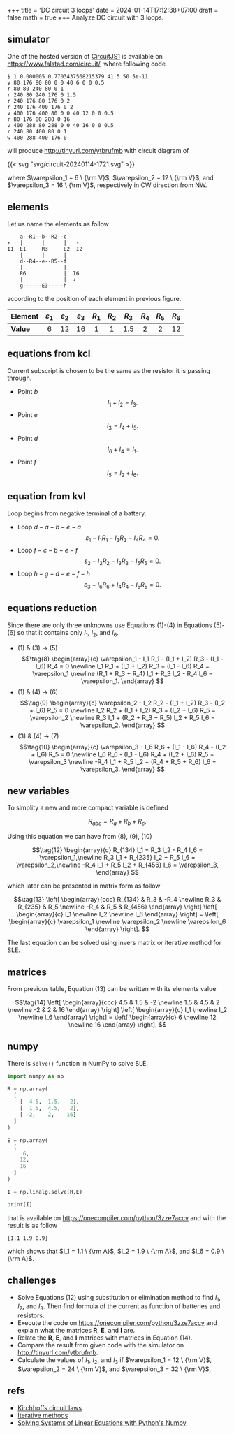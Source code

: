 +++
title = 'DC circuit 3 loops'
date = 2024-01-14T17:12:38+07:00
draft = false
math = true
+++
Analyze DC circuit with 3 loops.
<!--more-->


## simulator
One of the hosted version of [CircuitJS1](https://github.com/sharpie7/circuitjs1) is available on https://www.falstad.com/circuit/, where following code

```
$ 1 0.000005 0.7703437568215379 41 5 50 5e-11
v 80 176 80 80 0 0 40 6 0 0 0.5
r 80 80 240 80 0 1
r 240 80 240 176 0 1.5
r 240 176 80 176 0 2
r 240 176 400 176 0 2
v 400 176 400 80 0 0 40 12 0 0 0.5
r 80 176 80 288 0 16
v 400 288 80 288 0 0 40 16 0 0 0.5
r 240 80 400 80 0 1
w 400 288 400 176 0
```

will produce http://tinyurl.com/ytbrufmb with circuit diagram of


{{< svg "svg/circuit-20240114-1721.svg" >}}

where $\varepsilon_1 = 6 \ {\rm V}$, $\varepsilon_2 = 12 \ {\rm V}$, and $\varepsilon_3 = 16 \ {\rm V}$, respectively in CW direction from NW.


## elements
Let us name the elements as follow
```
    a--R1--b--R2--c 
↑   |      |      |   ↑
I1  E1     R3     E2  I2
    |      |      |
    d--R4--e--R5--f
    |             |   
    R6            |  I6
    |             |  ↓ 
    g------E3-----h
```
according to the position of each element in previous figure.

Element | $\varepsilon_1$ | $\varepsilon_2$ | $\varepsilon_3$ | $R_1$ | $R_2$ | $R_3$ | $R_4$ | $R_5$ | $R_6$
:- | :-: | :-: | :-: | :-: | :-: | :-: | :-: | :-: | :-:
**Value** | 6 | 12 | 16 | 1 | 1 | 1.5 | 2 | 2 | 12


## equations from kcl
Current subscript is chosen to be the same as the resistor it is passing through.
+ Point $b$
  $$
  \tag{1} I_1 + I_2 = I_3.
  $$
+ Point $e$
  $$\tag{2}
  I_3 = I_4 + I_5.
  $$
+ Point $d$
  $$\tag{3}
  I_6 + I_4 = I_1.
  $$
+ Point $f$
  $$\tag{4}
  I_5 = I_2 + I_6.
  $$


## equation from kvl
Loop begins from negative terminal of a battery.
+ Loop $d-a-b-e-a$
  $$\tag{5}
  \varepsilon_1 - I_1 R_1 - I_3 R_3 - I_4 R_4 = 0.
  $$
+ Loop $f-c-b-e-f$
  $$\tag{6}
  \varepsilon_2 - I_2 R_2 - I_3 R_3 - I_5 R_5 = 0.
  $$
+ Loop $h-g-d-e-f-h$
  $$\tag{7}
  \varepsilon_3 - I_6 R_6 + I_4 R_4 - I_5 R_5 = 0.
  $$


## equations reduction
Since there are only three unknowns use Equations (1)-(4) in Equations (5)-(6) so that it contains only $I_1$, $I_2$, and $I_6$.
+ (1) & (3) &rightarrow; (5)
  $$\tag{8}
  \begin{array}{c}
  \varepsilon_1 - I_1 R_1 - (I_1 + I_2) R_3 - (I_1 - I_6) R_4 = 0 \newline
   I_1 R_1 + (I_1 + I_2) R_3 + (I_1 - I_6) R_4 = \varepsilon_1 \newline
   (R_1 + R_3 + R_4) I_1 + R_3 I_2 - R_4 I_6 = \varepsilon_1.
   \end{array}
  $$
+ (1) & (4) &rightarrow; (6)
  $$\tag{9}
  \begin{array}{c}
  \varepsilon_2 - I_2 R_2 - (I_1 + I_2) R_3 - (I_2 + I_6) R_5 = 0 \newline
  I_2 R_2 + (I_1 + I_2) R_3 + (I_2 + I_6) R_5 = \varepsilon_2 \newline
  R_3 I_1 + (R_2 + R_3 + R_5) I_2 + R_5 I_6 = \varepsilon_2.
  \end{array}
  $$
+ (3) & (4) &rightarrow; (7)
  $$\tag{10}
  \begin{array}{c}
  \varepsilon_3 - I_6 R_6 + (I_1 - I_6) R_4 - (I_2 + I_6) R_5 = 0 \newline
  I_6 R_6 - (I_1 - I_6) R_4 + (I_2 + I_6) R_5 = \varepsilon_3 \newline
  -R_4 I_1 + R_5 I_2 + (R_4 + R_5 + R_6) I_6 = \varepsilon_3.
  \end{array}
  $$


## new variables
To simplity a new and more compact variable is defined

$$\tag{11}
R_{abc} = R_a + R_b + R_c.
$$

Using this equation we can have from (8), (9), (10)

$$\tag{12}
\begin{array}{c}
R_{134} I_1 + R_3 I_2 - R_4 I_6 = \varepsilon_1,\newline
R_3 I_1 + R_{235} I_2 + R_5 I_6 = \varepsilon_2,\newline
-R_4 I_1 + R_5 I_2 + R_{456} I_6 = \varepsilon_3,
\end{array}
$$

which later can be presented in matrix form as follow

$$\tag{13}
\left[
\begin{array}{ccc}
R_{134} & R_3 & -R_4 \newline
R_3 & R_{235} & R_5 \newline
-R_4 & R_5 & R_{456}
\end{array}
\right]
\left[
\begin{array}{c}
I_1 \newline
I_2 \newline
I_6
\end{array}
\right] =
\left[
\begin{array}{c}
\varepsilon_1 \newline
\varepsilon_2 \newline
\varepsilon_6
\end{array}
\right].
$$

The last equation can be solved using invers matrix or iterative method for SLE.

## matrices
From previous table, Equation (13) can be written with its elements value

$$\tag{14}
\left[
\begin{array}{ccc}
4.5 & 1.5 & -2 \newline
1.5 & 4.5 & 2 \newline
-2 & 2 & 16
\end{array}
\right]
\left[
\begin{array}{c}
I_1 \newline
I_2 \newline
I_6
\end{array}
\right] =
\left[
\begin{array}{c}
6 \newline
12 \newline
16
\end{array}
\right].
$$

## numpy
There is `solve()` function in NumPy to solve SLE.

```python
import numpy as np

R = np.array(
  [
    [  4.5,  1.5,  -2],
    [  1.5,  4.5,   2],
    [ -2,    2,    16]
  ]
)

E = np.array(
  [
     6,
    12,
    16
  ]
)

I = np.linalg.solve(R,E)

print(I)
```

that is available on https://onecompiler.com/python/3zze7accv and 
with the result is as follow

```
[1.1 1.9 0.9]
```

which shows that $I_1 = 1.1 \ {\rm A}$, $I_2 = 1.9 \ {\rm A}$, and $I_6 = 0.9 \ {\rm A}$.


## challenges
+ Solve Equations (12) using substitution or elimination method to find $I_1$, $I_2$, and $I_3$. Then find formula of the current as function of batteries and resistors.
+ Execute the code on https://onecompiler.com/python/3zze7accv and explain what the matrices $\mathbf{R}$, $\mathbf{E}$, and $\mathbf{I}$ are.
+ Relate the $\mathbf{R}$, $\mathbf{E}$, and $\mathbf{I}$ matrices with matrices in Equation (14).
+ Compare the result from given code with the simulator on http://tinyurl.com/ytbrufmb.
+ Calculate the values of $I_1$, $I_2$, and $I_3$ if $\varepsilon_1 = 12 \ {\rm V}$, $\varepsilon_2 = 24 \ {\rm V}$, and $\varepsilon_3 = 32 \ {\rm V}$,


## refs
+ [Kirchhoffs circuit laws](https://www.electronics-tutorials.ws/dccircuits/dcp_4.html)
+ [Iterative methods](http://www2.stat.duke.edu/~sayan/863/lec/iterative.pdf)
+ [Solving Systems of Linear Equations with Python's Numpy](https://stackabuse.com/solving-systems-of-linear-equations-with-pythons-numpy/)
